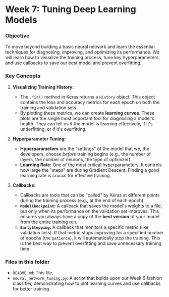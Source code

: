 # Week 7: Tuning Deep Learning Models

### Objective
To move beyond building a basic neural network and learn the essential techniques for diagnosing, improving, and optimizing its performance. We will learn how to visualize the training process, tune key hyperparameters, and use callbacks to save our best model and prevent overfitting.

### Key Concepts

1.  **Visualizing Training History:**
    *   The `.fit()` method in Keras returns a `History` object. This object contains the loss and accuracy metrics for each epoch on both the training and validation sets.
    *   By plotting these metrics, we can create **learning curves**. These plots are the single most important tool for diagnosing a model's health. They can tell us if the model is learning effectively, if it's underfitting, or if it's overfitting.

2.  **Hyperparameter Tuning:**
    *   **Hyperparameters** are the "settings" of the model that we, the developers, choose *before* training begins (e.g., the number of layers, the number of neurons, the type of optimizer).
    *   **Learning Rate:** One of the most critical hyperparameters. It controls how large the "steps" are during Gradient Descent. Finding a good learning rate is crucial for effective training.

3.  **Callbacks:**
    *   Callbacks are tools that can be "called" by Keras at different points during the training process (e.g., at the end of each epoch).
    *   **`ModelCheckpoint`:** A callback that saves the model's weights to a file, but only when its performance on the validation set improves. This ensures you always have a copy of the **best version** of your model from the entire training run.
    *   **`EarlyStopping`:** A callback that monitors a specific metric (like validation loss). If that metric stops improving for a specified number of epochs (the `patience`), it will automatically stop the training. This is the best way to prevent overfitting and save unnecessary training time.

### Files in this folder
- `README.md`: This file.
- `neural_network_tuning.py`: A script that builds upon our Week 6 fashion classifier, demonstrating how to plot learning curves and use callbacks for better training. 